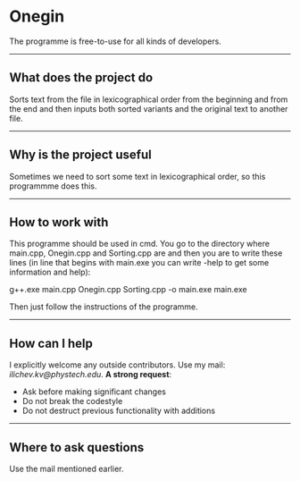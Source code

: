 # Onegin

The programme is free-to-use for all kinds of developers.
***
## What does the project do
Sorts text from the file in lexicographical order from the beginning and from the end and then inputs both sorted variants and the original text to another file.

***
## Why is the project useful
Sometimes we need to sort some text in lexicographical order, so this programmme does this.

***
## How to work with
This programme should be used in cmd. You go to the directory where main.cpp, Onegin.cpp and Sorting.cpp are and then you are to write these lines (in line that begins with main.exe you can write -help to get some information and help):

g++.exe main.cpp Onegin.cpp Sorting.cpp -o main.exe
main.exe  

Then just follow the instructions of the programme.
***
## How can I help
I explicitly welcome any outside contributors. Use my mail: _ilichev.kv@phystech.edu_.
__A strong request__:
* Ask before making significant changes
* Do not break the codestyle
* Do not destruct previous functionality with additions

***
## Where to ask questions
Use the mail mentioned earlier.
